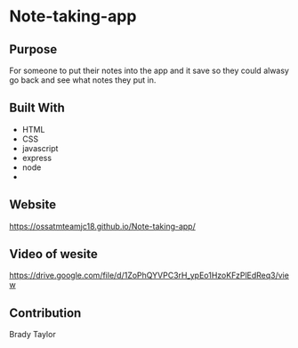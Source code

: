 # Note-taking-app

## Purpose
For someone to put their notes into the app and it save so they could alwasy go back and see what notes they put in.

## Built With
* HTML
* CSS
* javascript
* express
* node
* 

## Website
https://ossatmteamjc18.github.io/Note-taking-app/

## Video of wesite

https://drive.google.com/file/d/1ZoPhQYVPC3rH_ypEo1HzoKFzPlEdReq3/view

## Contribution
Brady Taylor
